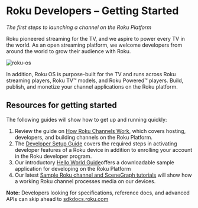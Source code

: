 # Roku Developers – Getting Started

_The first steps to launching a channel on the Roku Platform_

Roku pioneered streaming for the TV, and we aspire to power every TV in the world. As an open streaming platform, we welcome developers from around the world to grow their audience with Roku.

![roku-os](https://image.roku.com/blog/developer/files/2015/11/roku-os.png)

In addition, Roku OS is purpose-built for the TV and runs across Roku streaming players, Roku TV™ models, and Roku Powered™ players. Build, publish, and monetize your channel applications on the Roku platform.

##  Resources for getting started

The following guides will show how to get up and running quickly:

1.  Review the guide on [How Roku Channels Work](https://blog.roku.com/developer/2016/04/06/how-roku-channels-work/), which covers hosting, developers, and building channels on the Roku Platform.
2.  The [Developer Setup Guide](/docs/getting-started/setup-guide.md) covers the required steps in activating developer features of a Roku device in addition to enrolling your account in the Roku developer program.
3.  Our introductory [Hello World Guide](/docs/getting-started/hello-world.md)offers a downloadable sample application for developing on the Roku Platform
4.  Our latest [Sample Roku channel and SceneGraph tutorials](https://blog.roku.com/developer/2016/03/03/scenegraph-tutorial/) will show how a working Roku channel processes media on our devices.

**Note:** Developers looking for specifications, reference docs, and advanced APIs can skip ahead to [sdkdocs.roku.com](http://sdkdocs.roku.com/)
